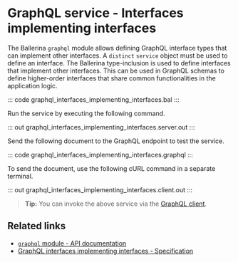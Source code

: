 # GraphQL service - Interfaces implementing interfaces

The Ballerina `graphql` module allows defining GraphQL interface types that can implement other interfaces. A `distinct` `service` object must be used to define an interface. The Ballerina type-inclusion is used to define interfaces that implement other interfaces. This can be used in GraphQL schemas to define higher-order interfaces that share common functionalities in the application logic.

::: code graphql_interfaces_implementing_interfaces.bal :::

Run the service by executing the following command.

::: out graphql_interfaces_implementing_interfaces.server.out :::

Send the following document to the GraphQL endpoint to test the service.

::: code graphql_interfaces_implementing_interfaces.graphql :::

To send the document, use the following cURL command in a separate terminal.

::: out graphql_interfaces_implementing_interfaces.client.out :::

>**Tip:** You can invoke the above service via the [GraphQL client](/learn/by-example/graphql-client-query-endpoint/).

## Related links
- [`graphql` module - API documentation](https://lib.ballerina.io/ballerina/graphql/latest)
- [GraphQL interfaces implementing interfaces - Specification](/spec/graphql/#461-interfaces-implementing-interfaces)
